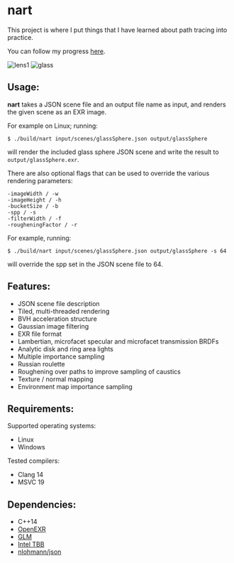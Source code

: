 # nart
This project is where I put things that I have learned about path tracing into practice.

You can follow my progress [here](https://bsky.app/profile/shaneasimms.bsky.social/post/3lannomsuv327).

![lens1](https://github.com/user-attachments/assets/4d00b1e6-eb6e-41a6-be32-996d47974566)
![glass](https://github.com/user-attachments/assets/8cbb833f-176d-4527-ba49-d5751709814e)

## Usage:
**nart** takes a JSON scene file and an output file name as input, and renders the given scene as an EXR image.

For example on Linux; running:

`$ ./build/nart input/scenes/glassSphere.json output/glassSphere`

will render the included glass sphere JSON scene and write the result to `output/glassSphere.exr`.

There are also optional flags that can be used to override the various rendering parameters:
```
-imageWidth / -w
-imageHeight / -h
-bucketSize / -b
-spp / -s
-filterWidth / -f
-rougheningFactor / -r
```

For example, running:

`$ ./build/nart input/scenes/glassSphere.json output/glassSphere -s 64`

will override the spp set in the JSON scene file to 64.

## Features:
  - JSON scene file description
  - Tiled, multi-threaded rendering
  - BVH acceleration structure
  - Gaussian image filtering
  - EXR file format
  - Lambertian, microfacet specular and microfacet transmission BRDFs
  - Analytic disk and ring area lights
  - Multiple importance sampling
  - Russian roulette
  - Roughening over paths to improve sampling of caustics
  - Texture / normal mapping
  - Environment map importance sampling

## Requirements:
Supported operating systems:
  - Linux
  - Windows

Tested compilers:
  - Clang 14
  - MSVC 19

## Dependencies:
  - C++14
  - [OpenEXR](https://openexr.com/en/latest/install.html#install)
  - [GLM](https://github.com/g-truc/glm)
  - [Intel TBB](https://www.intel.com/content/www/us/en/developer/articles/tool/oneapi-standalone-components.html#onetbb)
  - [nlohmann/json](https://github.com/nlohmann/json)
